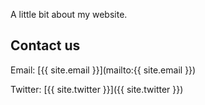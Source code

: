 A little bit about my website.

## Contact us

Email: [{{ site.email }}](mailto:{{ site.email }})

Twitter: [{{ site.twitter }}]({{ site.twitter }})
